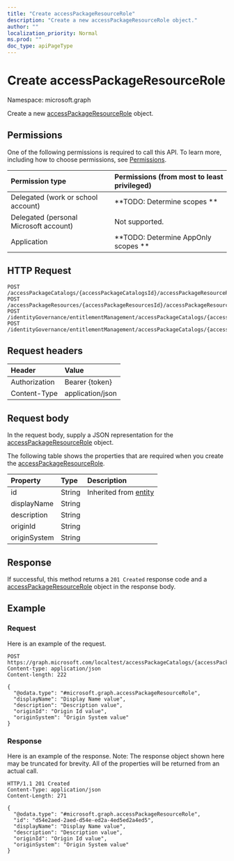 ```yaml
---
title: "Create accessPackageResourceRole"
description: "Create a new accessPackageResourceRole object."
author: ""
localization_priority: Normal
ms.prod: ""
doc_type: apiPageType
---
```


# Create accessPackageResourceRole

Namespace: microsoft.graph

Create a new [accessPackageResourceRole](../resources/accesspackageresourcerole.md) object.

## Permissions
One of the following permissions is required to call this API. To learn more, including how to choose permissions, see [Permissions](/concepts/permissions-reference.md).

|Permission type|Permissions (from most to least privileged)|
|:---|:---|
|Delegated (work or school account)|**TODO: Determine scopes **|
|Delegated (personal Microsoft account)|Not supported.|
|Application|**TODO: Determine AppOnly scopes **|

## HTTP Request
<!-- {
  "blockType": "ignored"
}
-->
``` http
POST /accessPackageCatalogs/{accessPackageCatalogsId}/accessPackageResourceRoles
POST /accessPackageResources/{accessPackageResourcesId}/accessPackageResourceRoles
POST /identityGovernance/entitlementManagement/accessPackageCatalogs/{accessPackageCatalogId}/accessPackageResourceRoles
POST /identityGovernance/entitlementManagement/accessPackageCatalogs/{accessPackageCatalogId}/accessPackageResources/{accessPackageResourceId}/accessPackageResourceRoles
```

## Request headers
|Header|Value|
|:---|:---|
|Authorization|Bearer {token}|
|Content-Type|application/json|

## Request body
In the request body, supply a JSON representation for the [accessPackageResourceRole](../resources/accesspackageresourcerole.md) object.

The following table shows the properties that are required when you create the [accessPackageResourceRole](../resources/accesspackageresourcerole.md).

|Property|Type|Description|
|:---|:---|:---|
|id|String| Inherited from [entity](../resources/entity.md)|
|displayName|String||
|description|String||
|originId|String||
|originSystem|String||



## Response
If successful, this method returns a `201 Created` response code and a [accessPackageResourceRole](../resources/accesspackageresourcerole.md) object in the response body.

## Example

### Request
Here is an example of the request.
<!-- {
  "blockType": "request",
  "name": "create_accesspackageresourcerole_from_"
}
-->
``` http
POST https://graph.microsoft.com/localtest/accessPackageCatalogs/{accessPackageCatalogsId}/accessPackageResourceRoles
Content-type: application/json
Content-length: 222

{
  "@odata.type": "#microsoft.graph.accessPackageResourceRole",
  "displayName": "Display Name value",
  "description": "Description value",
  "originId": "Origin Id value",
  "originSystem": "Origin System value"
}
```

### Response
Here is an example of the response. Note: The response object shown here may be truncated for brevity. All of the properties will be returned from an actual call.
<!-- {
  "blockType": "response",
  "truncated": true,
  "@odata.type": "microsoft.graph.accesspackageresourcerole"
}
-->
``` http
HTTP/1.1 201 Created
Content-Type: application/json
Content-Length: 271

{
  "@odata.type": "#microsoft.graph.accessPackageResourceRole",
  "id": "d54e2aed-2aed-d54e-ed2a-4ed5ed2a4ed5",
  "displayName": "Display Name value",
  "description": "Description value",
  "originId": "Origin Id value",
  "originSystem": "Origin System value"
}
```

